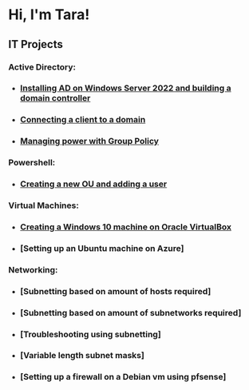<h1>Hi, I'm Tara!</h1>

<h2>IT Projects</h2>

<h3>Active Directory:</h3>

- ### [Installing AD on Windows Server 2022 and building a domain controller](https://github.com/tmooney783/InstallActiveDirectory)
- ### [Connecting a client to a domain](https://github.com/tmooney783/ConnectingADclient/blob/main/README.md)
- ### [Managing power with Group Policy](https://github.com/tmooney783/AD-ManagingPowerWithGP/blob/main/README.md)

<h3>Powershell:</h3>
                 
- ### [Creating a new OU and adding a user](https://github.com/tmooney783/PowershellNewOU/blob/main/README.md)

<h3>Virtual Machines:</h3>

- ### [Creating a Windows 10 machine on Oracle VirtualBox](https://github.com/tmooney783/vmOracleVirtualBox/blob/main/README.md)
- ### [Setting up an Ubuntu machine on Azure]

<h3>Networking:</h3>

- ### [Subnetting based on amount of hosts required]
- ### [Subnetting based on amount of subnetworks required]
- ### [Troubleshooting using subnetting]
- ### [Variable length subnet masks]
- ### [Setting up a firewall on a Debian vm using pfsense]
